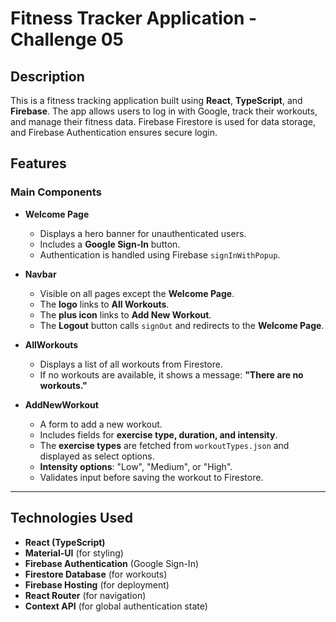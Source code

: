 # **Fitness Tracker Application - Challenge 05**

## **Description**
This is a fitness tracking application built using **React**, **TypeScript**, and **Firebase**. The app allows users to log in with Google, track their workouts, and manage their fitness data. Firebase Firestore is used for data storage, and Firebase Authentication ensures secure login.

## **Features**

### **Main Components**
- **Welcome Page**
  - Displays a hero banner for unauthenticated users.
  - Includes a **Google Sign-In** button.
  - Authentication is handled using Firebase `signInWithPopup`.

- **Navbar**
  - Visible on all pages except the **Welcome Page**.
  - The **logo** links to **All Workouts**.
  - The **plus icon** links to **Add New Workout**.
  - The **Logout** button calls `signOut` and redirects to the **Welcome Page**.

- **AllWorkouts**
  - Displays a list of all workouts from Firestore.
  - If no workouts are available, it shows a message: **"There are no workouts."**

- **AddNewWorkout**
  - A form to add a new workout.
  - Includes fields for **exercise type, duration, and intensity**.
  - The **exercise types** are fetched from `workoutTypes.json` and displayed as select options.
  - **Intensity options**: "Low", "Medium", or "High".
  - Validates input before saving the workout to Firestore.

---

## **Technologies Used**
- **React (TypeScript)**
- **Material-UI** (for styling)
- **Firebase Authentication** (Google Sign-In)
- **Firestore Database** (for workouts)
- **Firebase Hosting** (for deployment)
- **React Router** (for navigation)
- **Context API** (for global authentication state)



